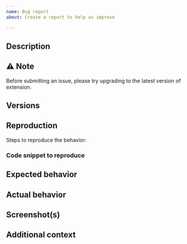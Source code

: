 ```yaml
---
name: Bug report
about: Create a report to help us improve

---
```


## Description

<!-- Please provide a clear and concise description of the issue you are encountering, your current setup, and what steps led up to the issue. If you can provide a reproduction, that will help tremendously. -->

## ⚠️ Note

Before submitting an issue, please try upgrading to the latest version of extension.

## Versions
<!-- REQUIRED -->
<!-- Copy from "VS Code => Code => About Visual Studio Code" -->

## Reproduction
<!-- REQUIRED -->
Steps to reproduce the behavior:
<!-- List steps in order that led up to the issue you encountered -->

### Code snippet to reproduce
<!-- Optional but very helpful -->

## Expected behavior
<!-- A clear and concise description of what you expected to happen -->

## Actual behavior
<!-- A clear and concise description of what actually happened -->

## Screenshot(s)
<!-- Optional but helpful -->

## Additional context
<!-- Add any other context about the problem here -->

